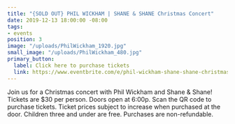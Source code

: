 ```yaml
---
title: "{SOLD OUT} PHIL WICKHAM | SHANE & SHANE Christmas Concert"
date: 2019-12-13 18:00:00 -08:00
tags:
- events
position: 3
image: "/uploads/PhilWickham_1920.jpg"
small_image: "/uploads/PhilWickham_480.jpg"
primary_button:
  label: Click here to purchase tickets
  link: https://www.eventbrite.com/e/phil-wickham-shane-shane-christmas-tour-daybreak-church-630pm-tickets-74861854823?aff=aff0bandsintown&comeFrom=267&artist_event_id=101648562&appId=fdhnerfcnpr-oenaqba-oervgraonpu
---
```


Join us for a Christmas concert with Phil Wickham and Shane & Shane! Tickets are $30 per person. Doors open at 6:00p. Scan the QR code to purchase tickets. Ticket prices subject to increase when purchased at the door. Children three and under are free. Purchases are non-refundable.
